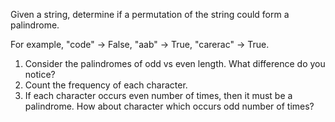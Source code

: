 Given a string, determine if a permutation of the string could form a palindrome.

For example,
"code" -> False, "aab" -> True, "carerac" -> True.

1. Consider the palindromes of odd vs even length. What difference do you notice?
2. Count the frequency of each character.
3. If each character occurs even number of times, then it must be a palindrome. How about character which occurs odd number of times?